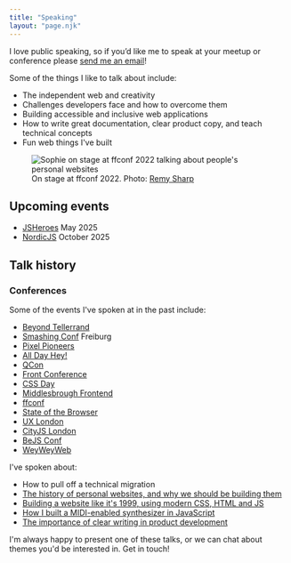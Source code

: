 ```yaml
---
title: "Speaking"
layout: "page.njk"
---
```


I love public speaking, so if you’d like me to speak at your meetup or conference please [send me an email](mailto:sophie@localghost.dev)!

Some of the things I like to talk about include:

* The independent web and creativity
* Challenges developers face and how to overcome them
* Building accessible and inclusive web applications
* How to write great documentation, clear product copy, and teach technical concepts
* Fun web things I've built
  
<figure>
<img src="/img/ffconf-2.jpg" alt="Sophie on stage at ffconf 2022 talking about people's personal websites">
<figcaption>On stage at ffconf 2022. Photo: <a href="https://twitter.com/rem/status/1591044568249606144">Remy Sharp</a></figcaption>
</figure>

## Upcoming events
- [JSHeroes](https://jsheroes.io) May 2025
- [NordicJS](https://nordicjs.com) October 2025
  
## Talk history

### Conferences
Some of the events I've spoken at in the past include:
- [Beyond Tellerrand](https://beyondtellerrand.com)
- [Smashing Conf](https://smashingconf.com) Freiburg
- [Pixel Pioneers](https://pixelpioneers.co/) 
- [All Day Hey!](https://heypresents.com) 
- [QCon](https://qconlondon.com)
- [Front Conference](https://frontconference.com/)
- [CSS Day](https://cssday.nl) 
- [Middlesbrough Frontend](https://www.middlesbroughfe.co.uk/)
- [ffconf](https://ffconf.com) 
- [State of the Browser](https://stateofthebrowser.com)
- [UX London](https://uxlondon.com/) 
- [CityJS London](https://london.cityjsconf.org/) 
- [BeJS Conf](https://bejs.io)
- [WeyWeyWeb](https://www.weyweyweb.com/)

I've spoken about:
- How to pull off a technical migration
- [The history of personal websites, and why we should be building them](https://www.youtube.com/watch?v=2ZUqa-lTbnU)
- [Building a website like it's 1999, using modern CSS, HTML and JS](https://www.youtube.com/watch?v=0Ks1aIchFiI&list=PL_xTCNiMz8sDYuzlyYNYKyUH4YBmuAziN&index=6)
- [How I built a MIDI-enabled synthesizer in JavaScript](https://www.youtube.com/watch?v=YkKYuQBjmtA)
- [The importance of clear writing in product development](https://vimeo.com/730047345)

I'm always happy to present one of these talks, or we can chat about themes you'd be interested in. Get in touch!
